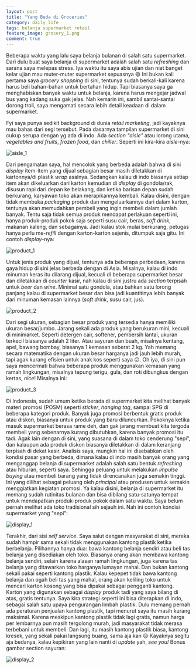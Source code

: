 ```yaml
---
layout: post
title: "Yang Beda di Groceries"
category: daily_life
tags: belanja supermarket retail 
feature_image: grocery_1.png
comment: true
---  
```


Beberapa waktu yang lalu saya belanja bulanan di salah satu supermarket. Dari dulu buat saya belanja di supermarket adalah salah satu _refreshing_ dan sarana saya melepas stress. Iya waktu itu saya abis ujian dan niat banget kelar ujian mau muter-muter supermarket sepuasnya 😄  Ini bukan kali pertama saya _grocery shopping_ di sini, tentunya sudah berkali-kali karena harus beli bahan-bahan untuk bertahan hidup. Tapi biasanya saya ga menghabiskan banyak waktu untuk belanja, karena harus mengejar jadwal bus yang kadang suka gak jelas. Nah kemarin ini, sambil santai-santai dorong troli, saya mengamati secara lebih detail keadaan di dalam supermarket. 

Fyi saya punya sedikit background di dunia _retail marketing_, jadi kayaknya mau bahas dari segi tersebut. Pada dasarnya tampilan supermarket di sini cukup serupa dengan yg ada di indo. Ada _section "aisle"_ atau lorong utama, _vegetables and fruits_, _frozen food_, dan _chiller_. Seperti ini kira-kira _aisle_-nya:

![aisle_1](/assets/img/aisle_1.jpg)

Dari pengamatan saya, hal mencolok yang berbeda adalah bahwa di sini _display_ item-item yang dijual sebagian besar masih diletakkan di kartonnya/di plastik _wrap_ asalnya. Sedangkan kalau di indo biasanya setiap item akan dikeluarkan dari karton kemudian di _display_ di gondola/rak, disusun rapi dari depan ke belakang, dan ketika barisan depan sudah berkurang, karyawan toko akan merapikannya kembali. Kalau disini, dengan tidak membuka _packaging_ produk dan mengeluarkannya dari dalam karton, tentunya akan memudahkan pembeli yang ingin membeli dalam jumlah banyak. Tentu saja tidak semua produk mendapat perlakuan seperti ini, hanya produk-produk pokok saja seperti susu cair, beras, _soft drink_, makanan kaleng, dan sebagainya. Jadi kalau stok mulai berkurang, petugas hanya perlu me-_refill_ dengan karton-karton sejenis, ditumpuk saja gitu. Ini contoh _display_-nya:

![product_1](/assets/img/product_1.jpg)

Untuk jenis produk yang dijual, tentunya ada beberapa perbedaan, karena gaya hidup di sini jelas berbeda dengan di Asia. Misalnya, kalau di indo minuman keras itu dilarang dijual, kecuali di beberapa supermarket besar dan diletakkan di _counter_ kasir, nah kalau di sini justru ada _section_ terpisah untuk _beer_ dan _wine_. Minimal satu gondola, atau bahkan satu lorong panjang kalau di supermarket besar dan bisa jadi kuantitinya lebih banyak dari minuman kemasan lainnya (_soft drink_, susu cair, jus). 

![product_2](/assets/img/product_2.jpg)

Dari segi ukuran, sebagian besar produk yang tersedia hanya memiliki ukuran besar/jumbo. Jarang sekali ada produk yang berukuran mini, kecuali di minimarket. Seperti detergen cair, softener, pembersih lantai, ukuran terkecil biasanya adalah 2 liter. Atau sayuran dan buah, misalnya kentang, apel, bawang bombay, biasanya 1 kemasan seberat 2 kg. Yah memang secara matematika dengan ukuran besar harganya jadi jauh lebih murah, tapi agak kurang efisien untuk anak kos seperti saya 😕. Oh iya, di sini pun saya mencermati bahwa beberapa produk menggunakan kemasan yang ramah lingkungan, misalnya tepung terigu, gula, dan roti dibungkus dengan kertas, _nice_! Misalnya ini:

![product_3](/assets/img/product_3.jpg)


Di Indonesia, sudah umum ketika berada di supermarket kita melihat banyak materi promosi (POSM) seperti _sticker_, _hanging tag_, sampai SPG di beberapa kategori produk. Banyak juga promosi berbentuk gratis produk atau diskon, biasanya untuk produk yang baru diluncurkan. Pokoknya ketika masuk supermarket berasa rame deh, dan gak jarang membuat kita tergoda membeli yang sebenarnya kurang dibutuhkan, karena banyak promosi itu tadi. Agak lain dengan di sini, yang suasana di dalam toko cenderung "sepi", dan kalaupun ada produk diskon biasanya diletakkan di dalam keranjang terpisah di dekat kasir. Analisis saya, mungkin hal ini disebabkan oleh kondisi pasar yang berbeda, dimana kalau di indo masih banyak orang yang menganggap belanja di supermarket adalah salah satu bentuk _refreshing_ atau hiburan, seperti saya. Sehingga peluang untuk melakukan _impulse buying_ atau membeli barang yang tidak direncanakan juga semakin tinggi. Ini yang dilihat sebagai peluang oleh _principal_ atau produsen untuk semakin menggiatkan kegiatan promosi. Ya kalau disini, belanja di supermarket itu memang sudah rutinitas bulanan dan bisa dibilang satu-satunya tempat untuk mendapatkan produk-produk pokok dalam satu waktu. Saya belum pernah melihat ada toko tradisional sih sejauh ini. Nah ini contoh kondisi supermarket yang "sepi":

![display_1](/assets/img/display_1.jpg)

Terakhir, dari sisi _self service_. Saya salut dengan masyarakat di sini, mereka sudah hampir sama sekali tidak menggunakan kantong plastik ketika berbelanja. Pilihannya hanya dua: bawa kantong belanja sendiri atau beli tas belanja yang disediakan oleh toko. Biasanya orang akan membawa kantong belanja sendiri, selain karena alasan ramah lingkungan, juga karena tas belanja yang ditawarkan toko harganya lumayan mahal. Dan bukan kantong sekali pakai seperti kantong plastik. Kalau kepepet tidak bawa kantong belanja dan ogah beli tas yang mahal, orang akan keliling toko untuk mencari karton kosong yang bisa dipakai sebagai pengganti kantong. Karton yang digunakan sebagai _display_ produk tadi yang saya bilang di atas, gratis tentunya. Saya kira strategi seperti ini bisa diterapkan di indo, sebagai salah satu upaya pengurangan limbah plastik. Dulu memang pernah ada peraturan penjualan kantong plastik, tapi menurut saya itu masih kurang maksimal. Karena meskipun kantong plastik tidak lagi gratis, namun harga per lembarnya pun masih tergolong murah, jadi masyarakat tidak merasa terbebani untuk membeli. Dan lagi, itu masih kantong plastik biasa, kantong kresek, yang sekali pakai langsung buang, sama aja kan 😔
Kayaknya segitu aja bedanya, kalau kepikiran yang lain nanti di _update_ yah, _see you!_
Bonus gambar section sayuran:

![display_2](/assets/img/display_2.jpg)
